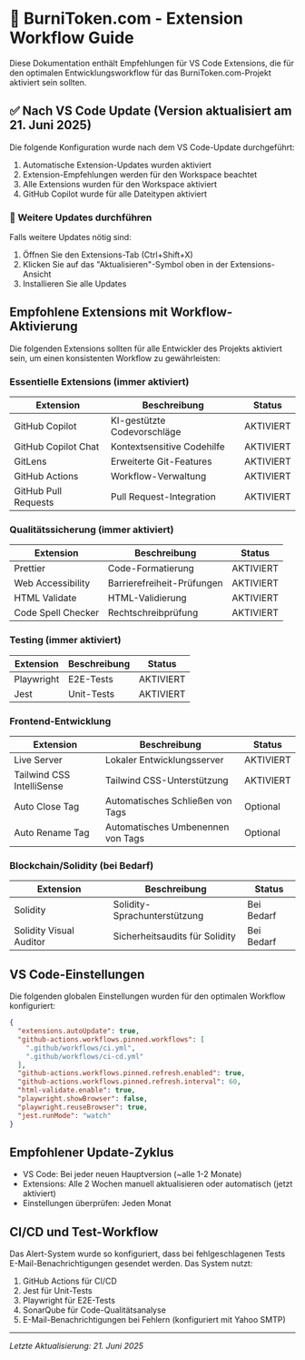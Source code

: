 # 🚀 BurniToken.com - Extension Workflow Guide

Diese Dokumentation enthält Empfehlungen für VS Code Extensions, die für den optimalen Entwicklungsworkflow für das BurniToken.com-Projekt aktiviert sein sollten.

## ✅ Nach VS Code Update (Version aktualisiert am 21. Juni 2025)

Die folgende Konfiguration wurde nach dem VS Code-Update durchgeführt:

1. Automatische Extension-Updates wurden aktiviert
2. Extension-Empfehlungen werden für den Workspace beachtet
3. Alle Extensions wurden für den Workspace aktiviert
4. GitHub Copilot wurde für alle Dateitypen aktiviert

### 🔄 Weitere Updates durchführen

Falls weitere Updates nötig sind:

1. Öffnen Sie den Extensions-Tab (Ctrl+Shift+X)
2. Klicken Sie auf das "Aktualisieren"-Symbol oben in der Extensions-Ansicht
3. Installieren Sie alle Updates

## Empfohlene Extensions mit Workflow-Aktivierung

Die folgenden Extensions sollten für alle Entwickler des Projekts aktiviert sein, um einen konsistenten Workflow zu gewährleisten:

### Essentielle Extensions (immer aktiviert)

| Extension                       | Beschreibung                                 | Status    |
|--------------------------------|---------------------------------------------|-----------|
| GitHub Copilot                 | KI-gestützte Codevorschläge                 | AKTIVIERT |
| GitHub Copilot Chat            | Kontextsensitive Codehilfe                  | AKTIVIERT |
| GitLens                        | Erweiterte Git-Features                     | AKTIVIERT |
| GitHub Actions                 | Workflow-Verwaltung                         | AKTIVIERT |
| GitHub Pull Requests           | Pull Request-Integration                    | AKTIVIERT |

### Qualitätssicherung (immer aktiviert)

| Extension                       | Beschreibung                                 | Status    |
|--------------------------------|---------------------------------------------|-----------|
| Prettier                       | Code-Formatierung                           | AKTIVIERT |
| Web Accessibility              | Barrierefreiheit-Prüfungen                  | AKTIVIERT |
| HTML Validate                  | HTML-Validierung                            | AKTIVIERT |
| Code Spell Checker             | Rechtschreibprüfung                         | AKTIVIERT |

### Testing (immer aktiviert)

| Extension                       | Beschreibung                                 | Status    |
|--------------------------------|---------------------------------------------|-----------|
| Playwright                     | E2E-Tests                                   | AKTIVIERT |
| Jest                           | Unit-Tests                                  | AKTIVIERT |

### Frontend-Entwicklung

| Extension                       | Beschreibung                                 | Status    |
|--------------------------------|---------------------------------------------|-----------|
| Live Server                    | Lokaler Entwicklungsserver                  | AKTIVIERT |
| Tailwind CSS IntelliSense      | Tailwind CSS-Unterstützung                  | AKTIVIERT |
| Auto Close Tag                 | Automatisches Schließen von Tags             | Optional  |
| Auto Rename Tag                | Automatisches Umbenennen von Tags           | Optional  |

### Blockchain/Solidity (bei Bedarf)

| Extension                       | Beschreibung                                 | Status    |
|--------------------------------|---------------------------------------------|-----------|
| Solidity                       | Solidity-Sprachunterstützung                | Bei Bedarf |
| Solidity Visual Auditor        | Sicherheitsaudits für Solidity              | Bei Bedarf |

## VS Code-Einstellungen

Die folgenden globalen Einstellungen wurden für den optimalen Workflow konfiguriert:

```json
{
  "extensions.autoUpdate": true,
  "github-actions.workflows.pinned.workflows": [
    ".github/workflows/ci.yml",
    ".github/workflows/ci-cd.yml"
  ],
  "github-actions.workflows.pinned.refresh.enabled": true,
  "github-actions.workflows.pinned.refresh.interval": 60,
  "html-validate.enable": true,
  "playwright.showBrowser": false,
  "playwright.reuseBrowser": true,
  "jest.runMode": "watch"
}
```

## Empfohlener Update-Zyklus

- VS Code: Bei jeder neuen Hauptversion (~alle 1-2 Monate)
- Extensions: Alle 2 Wochen manuell aktualisieren oder automatisch (jetzt aktiviert)
- Einstellungen überprüfen: Jeden Monat

## CI/CD und Test-Workflow

Das Alert-System wurde so konfiguriert, dass bei fehlgeschlagenen Tests E-Mail-Benachrichtigungen gesendet werden. Das System nutzt:

1. GitHub Actions für CI/CD
2. Jest für Unit-Tests
3. Playwright für E2E-Tests
4. SonarQube für Code-Qualitätsanalyse
5. E-Mail-Benachrichtigungen bei Fehlern (konfiguriert mit Yahoo SMTP)

---

*Letzte Aktualisierung: 21. Juni 2025*

